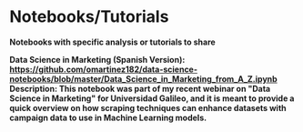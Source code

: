 # Notebooks/Tutorials

<b> Notebooks with specific analysis or tutorials to share <br/>

<b>Data Science in Marketing (Spanish Version): </b> https://github.com/omartinez182/data-science-notebooks/blob/master/Data_Science_in_Marketing_from_A_Z.ipynb <br/> 
<b>Description:</b> This notebook was part of my recent webinar on "Data Science in Marketing" for Universidad Galileo, and it is meant to provide a quick overview on how scraping techniques can enhance datasets with campaign data to use in Machine Learning models.<br/>


